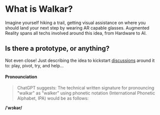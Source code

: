# What is Walkar?
Imagine yourself hiking a trail, getting visual assistance on where you should land your next step by wearing AR capable glasses. Augmented Reality spans all techs involved around this idea, from Hardware to AI.

## Is there a prototype, or anything?
Not even close! Just describing the idea to kickstart [discussions](https://github.com/movement-disorders/walkar/discussions) around it to: play, pivot, try, and help...

#### Pronounciation
> ChatGPT suggests: The technical written signature for pronouncing "walkar" as "walker" using phonetic notation (International Phonetic Alphabet, IPA) would be as follows:

**/ˈwɔkər/**
